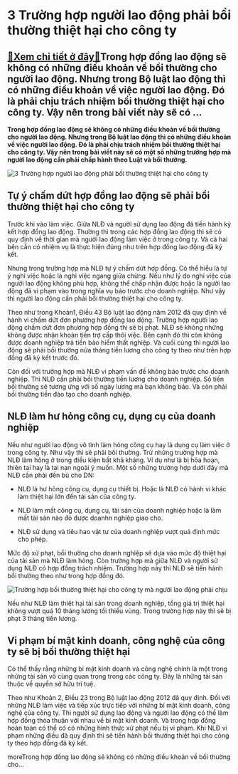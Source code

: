 3 Trường hợp người lao động phải bồi thường thiệt hại cho công ty
=================================================================

[:gift:Xem chi tiết ở đây:gift:](https://hddtvn.com/3-truong-hop-nguoi-lao-dong-phai-boi-thuong-thiet-hai-cho-cong-ty/)Trong hợp đồng lao động sẽ không có những điều khoản về bồi thường cho người lao động. Nhưng trong Bộ luật lao động thì có những điều khoản về việc người lao động. Đó là phải chịu trách nhiệm bồi thường thiệt hại cho công ty. Vậy nên trong bài viết này sẽ có …
--------------------------------------------------------------------------------------------------------------------------------------------------------------------------------------------------------------------------------------------------------------------

**Trong hợp đồng lao động sẽ không có những điều khoản về bồi thường cho người lao động. Nhưng trong Bộ luật lao động thì có những điều khoản về việc người lao động. Đó là phải chịu trách nhiệm bồi thường thiệt hại cho công ty. Vậy nên trong bài viết này sẽ có một số những trường hợp mà người lao động cần phải chấp hành theo Luật và bồi thường.**


![3 Trường hợp người lao động phải bồi thường thiệt hại cho công ty](https://hddtvn.com/wp-content/uploads/2021/01/45b15106-3ef4-4d66-b619-6550f9367c14-1.jpg)


Tự ý chấm dứt hợp đồng lao động sẽ phải bồi thường thiệt hại cho công ty
------------------------------------------------------------------------


Trước khi vào làm việc. Giữa NLĐ và người sử dụng lao động đã tiến hành ký kết hợp đồng lao động. Thường thì trong các hợp đồng lao động thì sẽ có quy định về thời gian mà người lao động làm việc ở trong công ty. Và cả hai bên cần có nhiệm vụ là thực hiện đúng như trên hợp đồng lao động đã ký kết.


Nhưng trong trường hợp mà NLĐ tự ý chấm dứt hợp đồng. Có thể hiểu là tự ý nghỉ việc hoặc là nghỉ việc ngang giữa chừng. Nếu như lý do nghỉ việc của người lao động không phù hợp, không thể chấp nhận được hoặc là người lao động đã vi phạm vào trong nghĩa vụ báo trước cho doanh nghiệp. Như vậy thì người lao động cần phải bồi thường thiệt hại cho công ty.


Theo như trong Khoản1, Điều 43 Bộ luật lao động năm 2012 đã quy định về hành vi chấm dứt đơn phương hợp đồng lao động. Trường hợp người lao động chấm dứt đơn phương hợp đồng thì sẽ bị phạt. NLĐ sẽ không những không được nhận khoản tiền trợ cấp thôi việc. Bên cạnh đó thì còn không được doanh nghiệp trả tiền bảo hiểm thất nghiệp. Và cuối cùng thì người lao động sẽ phải bồi thường nửa tháng tiền lương cho công ty theo như trên hợp đồng đã ký kết trước đó.


Còn đối với trường hợp mà NLĐ vi phạm vấn đề không báo trước cho doanh nghiệp. Thì NLĐ cần phải bồi thường tiền lương cho doanh nghiệp. Số tiền bồi thường sẽ tương ứng với số ngày lương mà bạn không báo. Và còn phải bồi thường tiền đào tạo cho doanh nghiệp.


NLĐ làm hư hỏng công cụ, dụng cụ của doanh nghiệp
-------------------------------------------------


Nếu như người lao động vô tình làm hỏng công cụ hay là dụng cụ làm việc ở trong công ty. Như vậy thì sẽ phải bồi thường. Trừ những trường hợp mà NLĐ làm hỏng ở trong điều kiện bất khả kháng. Ví dụ như là bị hỏa hoạn, thiên tai hay là tai nạn ngoài ý muốn. Một số những trường hợp dưới đây mà NLĐ cần phải đền bù cho DN:




* NLĐ là hư hỏng công cụ, dụng cụ thiết bị. Hoặc là NLĐ có hành vi khác làm thiệt hại lớn đến tài sản của công ty.

* NLĐ làm mất công cụ, dụng cụ, tài sản của doanh nghiệp hoặc là làm mất tài sản nào đó được doanhn nghiệp giao cho.

* NLĐ sử dụng và tiêu hao vật tư của doanh nghiệp vượt quá định mức cho phép.



Mức độ xử phạt, bồi thường cho doanh nghiệp sẽ dựa vào mức độ thiệt hại của tài sản mà NLĐ làm hỏng. Còn trường hợp mà giữa NLĐ và người sử dụng NLĐ có hợp đồng trách nhiệm. Trường hợp này thì NLĐ sẽ tiến hành bồi thường theo như trong hợp đồng đó.


![Trường hợp bồi thường thiệt hại cho công ty mà người lao động phải chịu](https://hddtvn.com/wp-content/uploads/2021/01/luat-1.jpg)


Nếu như NLĐ làm thiệt hại tài sản trong doanh nghiệp, tổng giá trị thiệt hại không vượt quá 10 tháng lương tối thiểu vùng. Trong trường hợp này thì sẽ bị phạt 3 tháng tiền lương.


Vi phạm bí mật kinh doanh, công nghệ của công ty sẽ bị bồi thường thiệt hại
---------------------------------------------------------------------------


Có thể thấy rằng những bí mật kinh doanh và công nghệ chính là một trong những tài sản vô cùng quan trọng trong các công ty. Đây là những tài sản thuộc về quyền sở hữu trí tuệ.


Theo như Khoản 2, Điều 23 trong Bộ luật lao động 2012 đã quy định. Đối với những NLĐ làm việc và tiếp xúc trực tiếp với những bí mật kinh doanh, công nghệ của công ty. Thì người sử dụng lao động và người lao động có thể làm hợp đồng thỏa thuận với nhau về bí mật kinh doanh. Và trong hợp đồng hoàn toàn có thể có có những hình thức xử phạt nếu bị vi phạm. Khi NLĐ vi phạm những điều đã quy định thì sẽ tiến hành bồi thường thiệt hại cho công ty theo hợp đồng đã ký kết.



moreTrong hợp đồng lao động sẽ không có những điều khoản về bồi thường cho…

